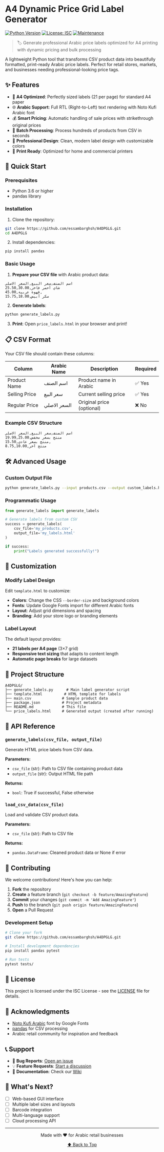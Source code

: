 # A4 Dynamic Price Grid Label Generator

[![Python Version](https://img.shields.io/badge/python-3.6%2B-blue.svg)](https://python.org)
[![License: ISC](https://img.shields.io/badge/License-ISC-blue.svg)](LICENSE)
[![Maintenance](https://img.shields.io/badge/Maintained%3F-yes-green.svg)](https://github.com/essambarghsh/A4DPGLG/graphs/commit-activity)

> 🏷️ Generate professional Arabic price labels optimized for A4 printing with dynamic pricing and bulk processing

A lightweight Python tool that transforms CSV product data into beautifully formatted, print-ready Arabic price labels. Perfect for retail stores, markets, and businesses needing professional-looking price tags.

## ✨ Features

- 📄 **A4 Optimized**: Perfectly sized labels (21 per page) for standard A4 paper
- 🌐 **Arabic Support**: Full RTL (Right-to-Left) text rendering with Noto Kufi Arabic font
- 💰 **Smart Pricing**: Automatic handling of sale prices with strikethrough original prices
- 🚀 **Batch Processing**: Process hundreds of products from CSV in seconds
- 🎨 **Professional Design**: Clean, modern label design with customizable colors
- 📱 **Print Ready**: Optimized for home and commercial printers

## 🚀 Quick Start

### Prerequisites

- Python 3.6 or higher
- pandas library

### Installation

1. Clone the repository:
```bash
git clone https://github.com/essambarghsh/A4DPGLG.git
cd A4DPGLG
```

2. Install dependencies:
```bash
pip install pandas
```

### Basic Usage

1. **Prepare your CSV file** with Arabic product data:
```csv
اسم الصنف,سعر البيع,السعر الاصلي
شاي أحمر فاخر,25.50,30.00
قهوة عربية,45.00,
سكر أبيض,15.75,18.00
```

2. **Generate labels**:
```bash
python generate_labels.py
```

3. **Print**: Open `price_labels.html` in your browser and print!

## 📋 CSV Format

Your CSV file should contain these columns:

| Column | Arabic Name | Description | Required |
|--------|-------------|-------------|----------|
| Product Name | اسم الصنف | Product name in Arabic | ✅ Yes |
| Selling Price | سعر البيع | Current selling price | ✅ Yes |
| Regular Price | السعر الاصلي | Original price (optional) | ❌ No |

### Example CSV Structure

```csv
اسم الصنف,سعر البيع,السعر الاصلي
منتج بسعر مخفض,19.99,25.00
منتج بسعر عادي,15.50,
منتج آخر,8.75,10.00
```

## 🛠️ Advanced Usage

### Custom Output File

```bash
python generate_labels.py --input products.csv --output custom_labels.html
```

### Programmatic Usage

```python
from generate_labels import generate_labels

# Generate labels from custom CSV
success = generate_labels(
    csv_file='my_products.csv',
    output_file='my_labels.html'
)

if success:
    print("Labels generated successfully!")
```

## 🎨 Customization

### Modify Label Design

Edit `template.html` to customize:
- **Colors**: Change the CSS `--border-size` and background colors
- **Fonts**: Update Google Fonts import for different Arabic fonts  
- **Layout**: Adjust grid dimensions and spacing
- **Branding**: Add your store logo or branding elements

### Label Layout

The default layout provides:
- **21 labels per A4 page** (3×7 grid)
- **Responsive text sizing** that adapts to content length
- **Automatic page breaks** for large datasets

## 📁 Project Structure

```
A4DPGLG/
├── generate_labels.py      # Main label generator script
├── template.html          # HTML template for labels
├── main.csv              # Sample product data
├── package.json          # Project metadata
├── README.md             # This file
└── price_labels.html     # Generated output (created after running)
```

## 🔧 API Reference

### `generate_labels(csv_file, output_file)`

Generate HTML price labels from CSV data.

**Parameters:**
- `csv_file` (str): Path to CSV file containing product data
- `output_file` (str): Output HTML file path

**Returns:**
- `bool`: True if successful, False otherwise

### `load_csv_data(csv_file)`

Load and validate CSV product data.

**Parameters:**
- `csv_file` (str): Path to CSV file

**Returns:**
- `pandas.DataFrame`: Cleaned product data or None if error

## 🤝 Contributing

We welcome contributions! Here's how you can help:

1. **Fork** the repository
2. **Create** a feature branch (`git checkout -b feature/AmazingFeature`)
3. **Commit** your changes (`git commit -m 'Add AmazingFeature'`)
4. **Push** to the branch (`git push origin feature/AmazingFeature`)
5. **Open** a Pull Request

### Development Setup

```bash
# Clone your fork
git clone https://github.com/essambarghsh/A4DPGLG.git

# Install development dependencies
pip install pandas pytest

# Run tests
pytest tests/
```

## 📝 License

This project is licensed under the ISC License - see the [LICENSE](LICENSE) file for details.

## 🙏 Acknowledgments

- [Noto Kufi Arabic](https://fonts.google.com/noto/specimen/Noto+Kufi+Arabic) font by Google Fonts
- [pandas](https://pandas.pydata.org/) for CSV processing
- Arabic retail community for inspiration and feedback

## 📞 Support

- 🐛 **Bug Reports**: [Open an issue](https://github.com/essambarghsh/A4DPGLG/issues)
- 💡 **Feature Requests**: [Start a discussion](https://github.com/essambarghsh/A4DPGLG/discussions)
- 📖 **Documentation**: Check our [Wiki](https://github.com/essambarghsh/A4DPGLG/wiki)

## 🚀 What's Next?

- [ ] Web-based GUI interface
- [ ] Multiple label sizes and layouts
- [ ] Barcode integration
- [ ] Multi-language support
- [ ] Cloud processing API

---

<p align="center">
  Made with ❤️ for Arabic retail businesses
</p>

<p align="center">
  <a href="#a4-dynamic-price-grid-label-generator">⬆️ Back to Top</a>
</p>
